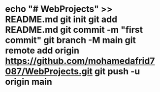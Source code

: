 echo "# WebProjects" >> README.md
git init
git add README.md
git commit -m "first commit"
git branch -M main
git remote add origin https://github.com/mohamedafrid7087/WebProjects.git
git push -u origin main
====================================================================================================
